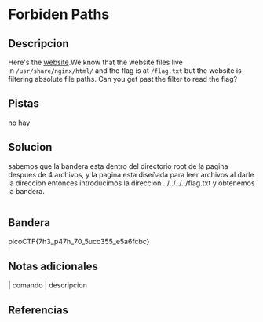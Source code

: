 
# Forbiden Paths

## Descripcion
Here's the [website](http://saturn.picoctf.net:55287/).We know that the website files live in `/usr/share/nginx/html/` and the flag is at `/flag.txt` but the website is filtering absolute file paths. Can you get past the filter to read the flag?
## Pistas
no hay
## Solucion
sabemos que la bandera esta dentro del directorio root de la pagina despues de 4 archivos, y la pagina esta diseñada para leer archivos al darle la direccion entonces introducimos la direccion ../../../../flag.txt
y obtenemos la bandera. 
```bash()
```

## Bandera

picoCTF{7h3_p47h_70_5ucc355_e5a6fcbc}

## Notas adicionales

| comando | descripcion

## Referencias
